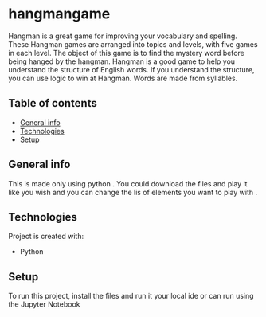 # hangmangame
Hangman is a great game for improving your vocabulary and spelling. These Hangman games are arranged into topics and levels, with five games in each level.
The object of this game is to find the mystery word before being hanged by the hangman.
Hangman is a good game to help you understand the structure of English words. If you understand the structure, you can use logic to win at Hangman.
Words are made from syllables.
## Table of contents
* [General info](#general-info)
* [Technologies](#technologies)
* [Setup](#setup)

## General info
This is made only using python .
You could download the files and play it like you wish and you can change the lis of elements you want to play with . 
	
## Technologies
Project is created with:
* Python 
	
## Setup
To run this project, install the files and run it your local ide or can run using the Jupyter Notebook 


